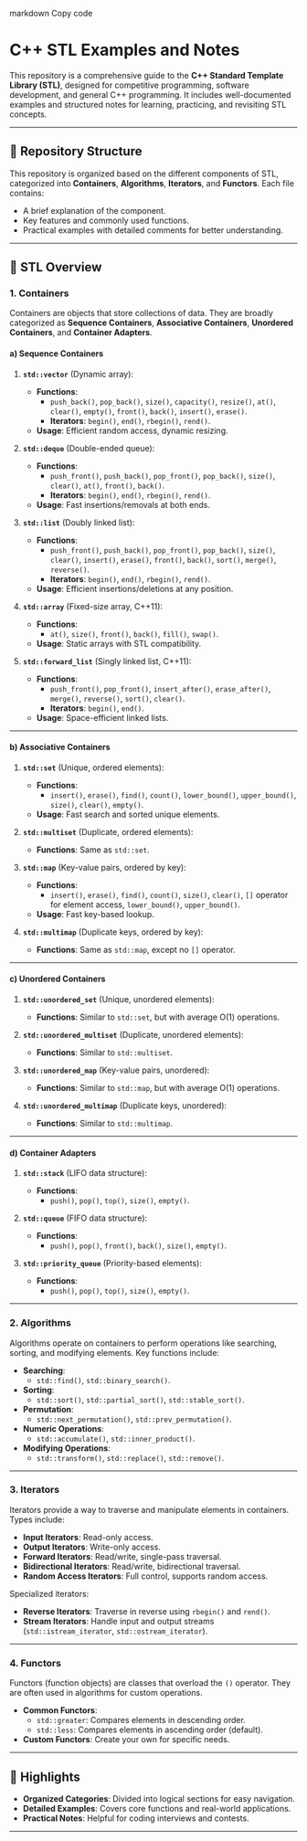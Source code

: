 
markdown
Copy code
# C++ STL Examples and Notes

This repository is a comprehensive guide to the **C++ Standard Template Library (STL)**, designed for competitive programming, software development, and general C++ programming. It includes well-documented examples and structured notes for learning, practicing, and revisiting STL concepts.

---

## 📂 Repository Structure
This repository is organized based on the different components of STL, categorized into **Containers**, **Algorithms**, **Iterators**, and **Functors**. Each file contains:
- A brief explanation of the component.
- Key features and commonly used functions.
- Practical examples with detailed comments for better understanding.

---

## 📌 STL Overview

### 1. **Containers**
Containers are objects that store collections of data. They are broadly categorized as **Sequence Containers**, **Associative Containers**, **Unordered Containers**, and **Container Adapters**.

#### a) **Sequence Containers**
1. **`std::vector`** (Dynamic array):
   - **Functions**: 
     - `push_back()`, `pop_back()`, `size()`, `capacity()`, `resize()`, `at()`, `clear()`, `empty()`, `front()`, `back()`, `insert()`, `erase()`.
     - **Iterators**: `begin()`, `end()`, `rbegin()`, `rend()`.
   - **Usage**: Efficient random access, dynamic resizing.

2. **`std::deque`** (Double-ended queue):
   - **Functions**:
     - `push_front()`, `push_back()`, `pop_front()`, `pop_back()`, `size()`, `clear()`, `at()`, `front()`, `back()`.
     - **Iterators**: `begin()`, `end()`, `rbegin()`, `rend()`.
   - **Usage**: Fast insertions/removals at both ends.

3. **`std::list`** (Doubly linked list):
   - **Functions**:
     - `push_front()`, `push_back()`, `pop_front()`, `pop_back()`, `size()`, `clear()`, `insert()`, `erase()`, `front()`, `back()`, `sort()`, `merge()`, `reverse()`.
     - **Iterators**: `begin()`, `end()`, `rbegin()`, `rend()`.
   - **Usage**: Efficient insertions/deletions at any position.

4. **`std::array`** (Fixed-size array, C++11):
   - **Functions**:
     - `at()`, `size()`, `front()`, `back()`, `fill()`, `swap()`.
   - **Usage**: Static arrays with STL compatibility.

5. **`std::forward_list`** (Singly linked list, C++11):
   - **Functions**:
     - `push_front()`, `pop_front()`, `insert_after()`, `erase_after()`, `merge()`, `reverse()`, `sort()`, `clear()`.
     - **Iterators**: `begin()`, `end()`.
   - **Usage**: Space-efficient linked lists.

---

#### b) **Associative Containers**
1. **`std::set`** (Unique, ordered elements):
   - **Functions**:
     - `insert()`, `erase()`, `find()`, `count()`, `lower_bound()`, `upper_bound()`, `size()`, `clear()`, `empty()`.
   - **Usage**: Fast search and sorted unique elements.

2. **`std::multiset`** (Duplicate, ordered elements):
   - **Functions**: Same as `std::set`.

3. **`std::map`** (Key-value pairs, ordered by key):
   - **Functions**:
     - `insert()`, `erase()`, `find()`, `count()`, `size()`, `clear()`, `[]` operator for element access, `lower_bound()`, `upper_bound()`.
   - **Usage**: Fast key-based lookup.

4. **`std::multimap`** (Duplicate keys, ordered by key):
   - **Functions**: Same as `std::map`, except no `[]` operator.

---

#### c) **Unordered Containers**
1. **`std::unordered_set`** (Unique, unordered elements):
   - **Functions**: Similar to `std::set`, but with average O(1) operations.

2. **`std::unordered_multiset`** (Duplicate, unordered elements):
   - **Functions**: Similar to `std::multiset`.

3. **`std::unordered_map`** (Key-value pairs, unordered):
   - **Functions**: Similar to `std::map`, but with average O(1) operations.

4. **`std::unordered_multimap`** (Duplicate keys, unordered):
   - **Functions**: Similar to `std::multimap`.

---

#### d) **Container Adapters**
1. **`std::stack`** (LIFO data structure):
   - **Functions**: 
     - `push()`, `pop()`, `top()`, `size()`, `empty()`.

2. **`std::queue`** (FIFO data structure):
   - **Functions**: 
     - `push()`, `pop()`, `front()`, `back()`, `size()`, `empty()`.

3. **`std::priority_queue`** (Priority-based elements):
   - **Functions**: 
     - `push()`, `pop()`, `top()`, `size()`, `empty()`.

---

### 2. **Algorithms**
Algorithms operate on containers to perform operations like searching, sorting, and modifying elements. Key functions include:
- **Searching**: 
  - `std::find()`, `std::binary_search()`.
- **Sorting**: 
  - `std::sort()`, `std::partial_sort()`, `std::stable_sort()`.
- **Permutation**:
  - `std::next_permutation()`, `std::prev_permutation()`.
- **Numeric Operations**:
  - `std::accumulate()`, `std::inner_product()`.
- **Modifying Operations**:
  - `std::transform()`, `std::replace()`, `std::remove()`.

---

### 3. **Iterators**
Iterators provide a way to traverse and manipulate elements in containers. Types include:
- **Input Iterators**: Read-only access.
- **Output Iterators**: Write-only access.
- **Forward Iterators**: Read/write, single-pass traversal.
- **Bidirectional Iterators**: Read/write, bidirectional traversal.
- **Random Access Iterators**: Full control, supports random access.

Specialized iterators:
- **Reverse Iterators**: Traverse in reverse using `rbegin()` and `rend()`.
- **Stream Iterators**: Handle input and output streams (`std::istream_iterator`, `std::ostream_iterator`).

---

### 4. **Functors**
Functors (function objects) are classes that overload the `()` operator. They are often used in algorithms for custom operations.
- **Common Functors**:
  - `std::greater`: Compares elements in descending order.
  - `std::less`: Compares elements in ascending order (default).
- **Custom Functors**: Create your own for specific needs.

---

## 🌟 Highlights
- **Organized Categories**: Divided into logical sections for easy navigation.
- **Detailed Examples**: Covers core functions and real-world applications.
- **Practical Notes**: Helpful for coding interviews and contests.

---
